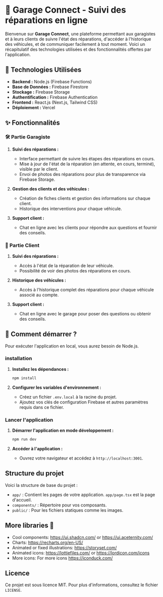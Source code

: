 # 🚗 Garage Connect - Suivi des réparations en ligne

Bienvenue sur **Garage Connect**, une plateforme permettant aux garagistes et à leurs clients de suivre l'état des réparations, d'accéder à l'historique des véhicules, et de communiquer facilement à tout moment. Voici un récapitulatif des technologies utilisées et des fonctionnalités offertes par l'application.

## 🔧 Technologies Utilisées

- **Backend :** Node.js (Firebase Functions)
- **Base de Données :** Firebase Firestore
- **Stockage :** Firebase Storage
- **Authentification :** Firebase Authentication
- **Frontend :** React.js (Next.js, Tailwind CSS)
- **Déploiement :** Vercel

## ✨ Fonctionnalités

### 🛠️ Partie Garagiste

1. **Suivi des réparations :**
   - Interface permettant de suivre les étapes des réparations en cours.
   - Mise à jour de l'état de la réparation (en attente, en cours, terminé), visible par le client.
   - Envoi de photos des réparations pour plus de transparence via Firebase Storage.

2. **Gestion des clients et des véhicules :**
   - Création de fiches clients et gestion des informations sur chaque client.
   - Historique des interventions pour chaque véhicule.

3. **Support client :**
   - Chat en ligne avec les clients pour répondre aux questions et fournir des conseils.

### 👤 Partie Client

1. **Suivi des réparations :**
   - Accès à l'état de la réparation de leur véhicule.
   - Possibilité de voir des photos des réparations en cours.

2. **Historique des véhicules :**
   - Accès à l'historique complet des réparations pour chaque véhicule associé au compte.

3. **Support client :**
   - Chat en ligne avec le garage pour poser des questions ou obtenir des conseils.

## 🚀 Comment démarrer ?
Pour exécuter l'application en local, vous aurez besoin de Node.js.

### installation

1. **Installez les dépendances :**

   ```bash
   npm install
   ```

2. **Configurer les variables d'environnement :**
   - Créez un fichier `.env.local` à la racine du projet.
   - Ajoutez vos clés de configuration Firebase et autres paramètres requis dans ce fichier.

### Lancer l'application

1. **Démarrer l'application en mode développement :**

   ```bash
   npm run dev
   ```

2. **Accéder à l'application :**
   - Ouvrez votre navigateur et accédez à `http://localhost:3001`.

## Structure du projet

Voici la structure de base du projet :

- `app/` : Contient les pages de votre application. `app/page.tsx` est la page d'accueil.
- `components/` : Répertoire pour vos composants.
- `public/` : Pour les fichiers statiques comme les images.


## More libraries 🎨

  - Cool components:
  <a href="https://ui.shadcn.com/" target="_blank">https://ui.shadcn.com/</a> or <a href="https://ui.aceternity.com/" target="_blank">https://ui.aceternity.com/</a>
  - Charts:
  <a href="https://recharts.org/en-US/" target="_blank">https://recharts.org/en-US/</a>
  - Animated or fixed illustrations:
  <a href="https://storyset.com/" target="_blank">https://storyset.com/</a>
  - Animated icons:
  <a href="https://lottiefiles.com/" target="_blank">https://lottiefiles.com/</a> or <a href="https://lordicon.com/icons" target="_blank">https://lordicon.com/icons</a>
  - More icons: For more icons
  <a href="https://iconduck.com/" target="_blank">https://iconduck.com/</a>

## Licence

Ce projet est sous licence MIT. Pour plus d'informations, consultez le fichier `LICENSE`.
